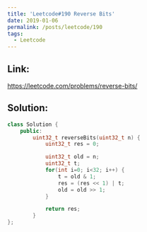 ```yaml
---
title: 'Leetcode#190 Reverse Bits'
date: 2019-01-06
permalink: /posts/leetcode/190
tags:
  - Leetcode
---
```

## Link: ##
https://leetcode.com/problems/reverse-bits/

## Solution: ##
```cpp
class Solution {
    public:
        uint32_t reverseBits(uint32_t n) {
            uint32_t res = 0;

            uint32_t old = n;
            uint32_t t;
            for(int i=0; i<32; i++) {
                t = old & 1;
                res = (res << 1) | t;
                old = old >> 1;
            }

            return res;
        }
};
```
